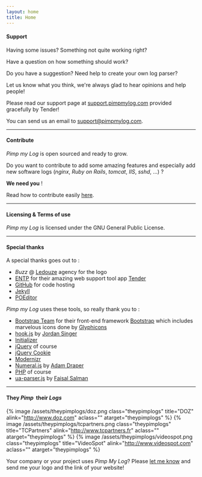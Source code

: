 ```yaml
---
layout: home
title: Home
---
```


#### Support

Having some issues? Something not quite working right?

Have a question on how something should work?

Do you have a suggestion? Need help to create your own log parser?

Let us know what you think, we're always glad to hear opinions and help people!

Please read our support page at [support.pimpmylog.com](http://support.pimpmylog.com) provided gracefully by Tender!

You can send us an email to [support@pimpmylog.com](mailto:support@pimpmylog.com).

---

#### Contribute

*Pimp my Log* is open sourced and ready to grow.

Do you want to contribute to add some amazing features and especially add new software logs (*nginx*, *Ruby on Rails*, *tomcat*, *IIS*, *sshd*, ...) ?

**We need you** !

Read how to contribute easily [here](/developer/).

---

#### Licensing & Terms of use

*Pimp my Log* is licensed under the GNU General Public License.

---

#### Special thanks

A special thanks goes out to :

* *Buzz* @ [Ledouze](http://www.ledouze.fr) agency for the logo
* [ENTP](http://entp.com/) for their amazing web support tool app [Tender](http://tenderapp.com/)
* [GitHub](http://github.com) for code hosting
* [Jekyll](http://jekyllrb.com)
* [POEditor](http://poeditor.com)

*Pimp my Log* uses these tools, so really thank you to :

* [Bootstrap Team](https://github.com/twbs?tab=members) for their front-end framework [Bootstrap](http://getbootstrap.com/) which includes marvelous icons done by [Glyphicons](http://glyphicons.com/)
* [hook.js](http://usehook.com/) by [Jordan Singer](https://github.com/jordansinger)
* [Initializer](http://www.initializr.com/)
* [jQuery](http://jquery.com/) of course
* [jQuery Cookie](https://github.com/carhartl/jquery-cookie)
* [Modernizr](http://modernizr.com/)
* [Numeral.js](http://numeraljs.com/) by [Adam Draper](https://github.com/adamwdraper)
* [PHP](http://www.php.net) of course
* [ua-parser.js](http://faisalman.github.io/ua-parser-js/) by [Faisal Salman](https://github.com/faisalman)

---

#### They *Pimp*&nbsp;&nbsp;their *Logs*

{% image /assets/theypimplogs/doz.png class="theypimplogs" title="DOZ" alink="http://www.doz.com" aclass="" atarget="theypimplogs" %}
{% image /assets/theypimplogs/tcpartners.png class="theypimplogs" title="TCPartners" alink="http://www.tcpartners.fr" aclass="" atarget="theypimplogs" %}
{% image /assets/theypimplogs/videospot.png class="theypimplogs" title="VideoSpot" alink="http://www.videospot.com" aclass="" atarget="theypimplogs" %}

Your company or your project uses *Pimp My Log*? Please [let me know](http://support.pimpmylog.com/discussion/new) and send me your logo and the link of your website!



